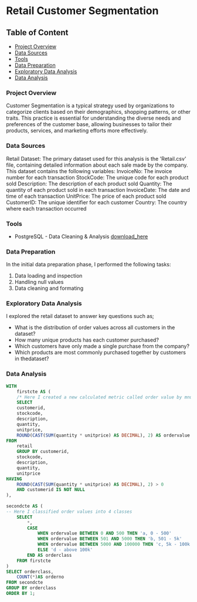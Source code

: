 # Retail Customer Segmentation

## Table of Content

- [Project Overview](#project-overview)
- [Data Sources](#data-sources)
- [Tools](#tools)
- [Data Preparation](#data-preparation)
- [Exploratory Data Analysis](#exploratory-data-analysis)
- [Data Analysis](#data-analysis)

### Project Overview

Customer Segmentation is a typical strategy used by organizations to categorize clients based on their demographics, shopping patterns, or other traits. This practice is essential for understanding the diverse needs and preferences of the customer base, allowing businesses to tailor their products, services, and marketing efforts more effectively.

### Data Sources

Retail Dataset: The primary dataset used for this analysis is the 'Retail.csv' file, containing detailed information about each sale made by the company. This dataset contains the following variables:
InvoiceNo: The invoice number for each transaction
StockCode: The unique code for each product sold
Description: The description of each product sold
Quantity: The quantity of each product sold in each transaction
InvoiceDate: The date and time of each transaction
UnitPrice: The price of each product sold
CustomerID: The unique identifier for each customer
Country: The country where each transaction occurred

### Tools

- PostgreSQL - Data Cleaning & Analysis [download_here](https://www.postgresql.org/)

### Data Preparation

In the initial data preparation phase, I performed the following tasks:
1. Data loading and inspection
2. Handling null values
3. Data cleaning and formating

### Exploratory Data Analysis

I explored the retail dataset to answer key questions such as;

- What is the distribution of order values across all customers in the dataset?
- How many unique products has each customer purchased?
- Which customers have only made a single purchase from the company?
- Which products are most commonly purchased together by customers in thedataset?

### Data Analysis

```sql
WITH
	firstcte AS (
	/* Here I created a new calculated metric called order value by mnultiplying quantity and unitprice*/
	SELECT
	customerid,
	stockcode,
	description,
	quantity,
	unitprice,
	ROUND(CAST(SUM(quantity * unitprice) AS DECIMAL), 2) AS ordervalue   
FROM
	retail
	GROUP BY customerid,
	stockcode,
	description,
	quantity,
	unitprice
HAVING
	ROUND(CAST(SUM(quantity * unitprice) AS DECIMAL), 2) > 0
	AND customerid IS NOT NULL
),
	
secondcte AS (
-- Here I classified order values into 4 classes
	SELECT
		*,
		CASE 
			WHEN ordervalue BETWEEN 0 AND 500 THEN 'a, 0 - 500'
			WHEN ordervalue BETWEEN 501 AND 5000 THEN 'b, 501 - 5k'
			WHEN ordervalue BETWEEN 5000 AND 100000 THEN 'c, 5k - 100k'
			ELSE 'd - above 100k'
		END AS orderclass
	FROM firstcte
)
SELECT orderclass,
	COUNT(*)AS orderno
FROM secondcte
GROUP BY orderclass
ORDER BY 1;
```


